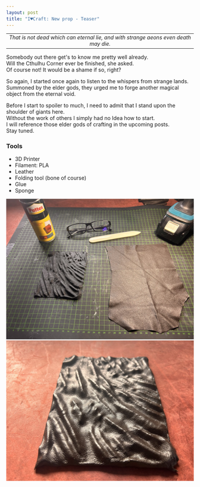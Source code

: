```yaml
---
layout: post
title: "I♥Craft: New prop - Teaser"
---
```


|| 
|:--:| 
| *That is not dead which can eternal lie, and with strange aeons even death may die.*

Somebody out there get's to know me pretty well already.  
Will the Cthulhu Corner ever be finished, she asked.    
Of course not! It would be a shame if so, right?   

So again, I started once again to listen to the whispers from strange lands.  
Summoned by the elder gods, they urged me to forge another magical object from the eternal void.

Before I start to spoiler to much, I  need to admit that I stand upon the shoulder of giants here.  
Without the work of others I simply had no Idea how to start.   
I will reference those elder gods of crafting in the upcoming posts.  
Stay tuned.

### Tools

- 3D Printer
- Filament: PLA
- Leather
- Folding tool (bone of course)
- Glue
- Sponge

![HPL Teaser Image 01](/assets/pix/HPL_Necronomicon_01.JPG)  
![HPL Teaser Image 02](/assets/pix/HPL_Necronomicon_02.JPG)

